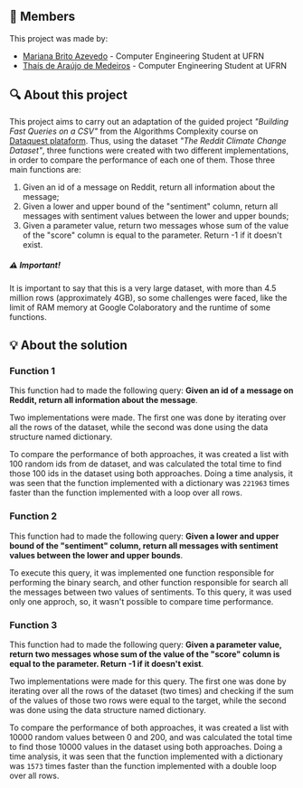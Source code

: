 ## :busts_in_silhouette: Members

This project was made by:
* [Mariana Brito Azevedo](https://github.com/marianabritoazevedo) - Computer Engineering Student at UFRN
* [Thaís de Araújo de Medeiros](https://github.com/thaisaraujo2000) - Computer Engineering Student at UFRN

## :mag: About this project

This project aims to carry out an adaptation of the guided project _"Building Fast Queries on a CSV"_ from the Algorithms Complexity course on [Dataquest plataform](https://www.dataquest.io/). Thus, using the dataset _"The Reddit Climate Change Dataset"_, three functions were created with two different implementations, in order to compare the performance of each one of them. Those three main functions are:

1. Given an id of a message on Reddit, return all information about the message;
2. Given a lower and upper bound of the "sentiment" column, return all messages with sentiment values between the lower and upper bounds;
3. Given a parameter value, return two messages whose sum of the value of the "score" column is equal to the parameter. Return -1 if it doesn't exist.

##### :warning: Important! 

It is important to say that this is a very large dataset, with more than 4.5 million rows (approximately 4GB), so some challenges were faced, like the limit of RAM memory at Google Colaboratory and the runtime of some functions.

## :bulb: About the solution

### Function 1 
This function had to made the following query: __Given an id of a message on Reddit, return all information about the message__.

Two implementations were made. The first one was done by iterating over all the rows of the dataset, while the second was done using the data structure named dictionary.

To compare the performance of both approaches, it was created a list with 100 random ids from de dataset, and was calculated the total time to find those 100 ids in the dataset using both approaches. Doing a time analysis, it was seen that the function implemented with a dictionary was `221963` times faster than the function implemented with a loop over all rows.

### Function 2 
This function had to made the following query: __Given a lower and upper bound of the "sentiment" column, return all messages with sentiment values between the lower and upper bounds__.

To execute this query, it was implemented one function responsible for performing the binary search, and other function responsible for search all the messages between two values of sentiments. To this query, it was used only one approch, so, it wasn't possible to compare time performance.

### Function 3
This function had to made the following query: __Given a parameter value, return two messages whose sum of the value of the "score" column is equal to the parameter. Return -1 if it doesn't exist__.

Two implementations were made for this query. The first one was done by iterating over all the rows of the dataset (two times) and checking if the sum of the values of those two rows were equal to the target, while the second was done using the data structure named dictionary.

To compare the performance of both approaches, it was created a list with 10000 random values between 0 and 200, and was calculated the total time to find those 10000 values in the dataset using both approaches. Doing a time analysis, it was seen that the function implemented with a dictionary was `1573` times faster than the function implemented with a double loop over all rows.


